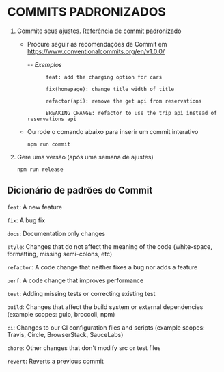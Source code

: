 # COMMITS PADRONIZADOS

1.  Commite seus ajustes. [Referência de commit padronizado](https://blog.logrocket.com/automatically-generate-and-release-a-changelog-with-node-js/)

    - Procure seguir as recomendações de Commit em https://www.conventionalcommits.org/en/v1.0.0/

      -- _Exemplos_

                feat: add the charging option for cars

                fix(homepage): change title width of title

                refactor(api): remove the get api from reservations

                BREAKING CHANGE: refactor to use the trip api instead of reservations api

    - Ou rode o comando abaixo para inserir um commit interativo

          npm run commit

1.  Gere uma versão (após uma semana de ajustes)

        npm run release

## Dicionário de padrões do Commit

`feat`: A new feature

`fix`: A bug fix

`docs`: Documentation only changes

`style`: Changes that do not affect the meaning of the code (white-space, formatting, missing semi-colons, etc)

`refactor`: A code change that neither fixes a bug nor adds
a feature

`perf`: A code change that improves performance

`test`: Adding missing tests or correcting existing test

`build`: Changes that affect the build system or external dependencies (example scopes: gulp, broccoli, npm)

`ci`: Changes to our CI configuration files and scripts (example scopes: Travis, Circle, BrowserStack, SauceLabs)

`chore`: Other changes that don't modify src or test files

`revert`: Reverts a previous commit
